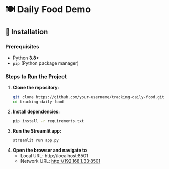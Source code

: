 # 🍽️ Daily Food Demo

## 🚀 Installation

### Prerequisites
- Python **3.8+**
- `pip` (Python package manager)

### Steps to Run the Project

1. **Clone the repository:**
   ```bash
   git clone https://github.com/your-username/tracking-daily-food.git
   cd tracking-daily-food
2. **Install dependencies:**
   ```bash
   pip install -r requirements.txt
3. **Run the Streamlit app:**
   ```bash
   streamlit run app.py

4. **Open the browser and navigate to**
   - Local URL: http://localhost:8501
   - Network URL: http://192.168.1.33:8501

